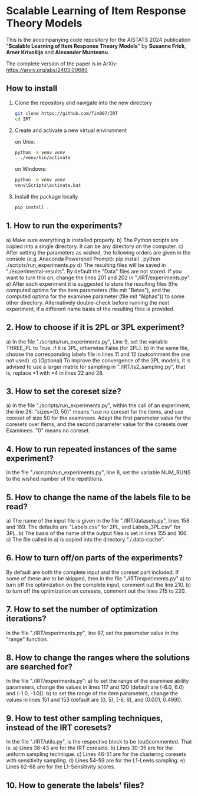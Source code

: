 # Scalable Learning of Item Response Theory Models

This is the accompanying code repository for the AISTATS 2024 publication "**Scalable Learning of Item Response Theory Models**" by **Susanne Frick**, **Amer Krivošija** and **Alexander Munteanu**.

The complete version of the paper is in ArXiv: https://arxiv.org/abs/2403.00680

## How to install

1. Clone the repository and navigate into the new directory

   ```bash
   git clone https://github.com/Tim907/IRT
   cd IRT
   ```

2. Create and activate a new virtual environment
   
   on Unix:
   ```bash
   python -m venv venv
   . ./venv/bin/activate
   ```
   on Windows:
   ```bash
   python -m venv venv
   venv\Scripts\activate.bat
   ```

3. Install the package locally

   ```bash
   pip install .
   ```

## 1.	How to run the experiments?
   
   a)   Make sure everything is installed properly.
   b)   The Python scripts are copied into a single directory. It can be any directory on the computer.
  	c)   After setting the parameters as wished, the following orders are given in the console (e.g. Anaconda Powershell Prompt):
            pip install .
  	         python ./scripts/run_experiments.py
	d)   The resulting files will be saved in "./experimental-results". By default the "Data" files are not stored. If you want to turn this on, change the lines 201 and 202 in "./IRT/experiments.py".
	e)   After each experiment it is suggested to store the resulting files (the computed optima for the item parameters (file mit "Betas"), and the computed optima for the examinee parameter (file mit "Alphas")) to some other directory. Alternatively double-check before running the next experiment, if a different name basis of the resulting files is provided.
	
## 2.	How to choose if it is 2PL or 3PL experiment?
	
   a)   In the file "./scripts/run_experiments.py", Line 9, set the variable THREE_PL to True, if it is 3PL, otherwise False (for 2PL). 
	b)   In the same file, choose the corresponding labels file in lines 11 and 12 (outcomment the one not used).
	c)   (Optional) To improve the convergence of the 3PL models, it is advised to use a larger matrix for sampling in "./IRT/ls2_sampling.py", that is, replace *1 with *4 in lines 22 and 28. 
	
## 3.	How to set the coreset size?
 
   a)   In the file "./scripts/run_experiments.py",  within the call of an experiment, the line 28: "sizes=(0, 50)" means "use no coreset for the items, and use coreset of size 50 for the examinees. Adapt the first parameter value for the coresets over Items, and the second parameter value for the coresets over Examinees. "0" means no coreset.
	
## 4.	How to run repeated instances of the same experiment?

   In the file "./scripts/run_experiments.py", line 8, set the variable NUM_RUNS to the wished number of the repetitions.
	
## 5.	How to change the name of the labels file to be read?
	
   a)   The name of the input file is given in the file "./IRT/datasets.py", lines 158 and 169. The defaults are "Labels.csv" for 2PL, and Labels_3PL.csv" for 3PL.
	b)   The basis of the name of the output files is set in lines 155 and 166.
	c)   The file called in a) is copied into the directory "./.data-cache".
	
## 6.	How to turn off/on parts of the experiments?
	
   By default are both the complete input and the coreset part included. If some of these are to be skipped, then in the file  "./IRT/experiments.py"
   a)   to turn off the optimization on the complete input, comment out the line 210.
	b)   to turn off the optimization on coresets, comment out the lines 215 to 220.
			
## 7.	How to set the number of optimization iterations?
	
   In the file "./IRT/experiments.py", line 87, set the parameter value in the "range" function.
	
## 8.	How to change the ranges where the solutions are searched for?
	
   In the file "./IRT/experiments.py":
   a)   to set the range of the examinee ability parameters, change the values in lines 117 and 120 (default are (-6.0, 6.0) and (-1.0, -1.0)).
	b)   to set the range of the item parameters, change the values in lines 151 and 153 (default are (0, 5), (-6, 6), and (0.001, 0.499)).
		
## 9.	How to test other sampling techniques, instead of the IRT coresets?
   
   In the file "./IRT/utils.py", is the respective block to be (out)commented. That is:
	a)   Lines 38-43 are for the IRT coresets.
	b)   Lines 30-35 are for the uniform sampling technique.
	c)   Lines 46-51 are for the clustering coresets with sensitivity sampling.
	d)   Lines 54-59 are for the L1-Lewis sampling.
	e)   Lines 62-68 are for the L1-Sensitivity scores.

## 10. How to generate the labels' files?

